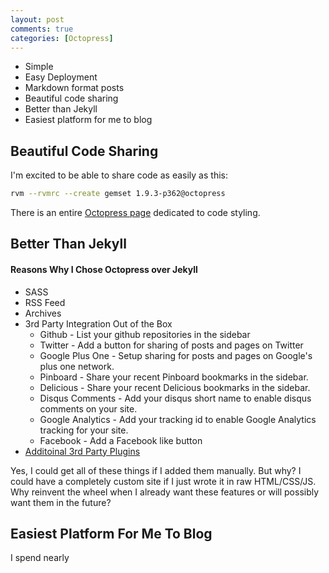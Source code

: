 ```yaml
---
layout: post
comments: true
categories: [Octopress]
---
```


* Simple
* Easy Deployment
* Markdown format posts
* Beautiful code sharing
* Better than Jekyll
* Easiest platform for me to blog

## Beautiful Code Sharing

I'm excited to be able to share code as easily as this:

``` bash How To Create a RVM Getset and .rvmrc For A New Project
rvm --rvmrc --create gemset 1.9.3-p362@octopress
```

There is an entire [Octopress page](http://octopress.org/docs/blogging/code/)
dedicated to code styling.

## Better Than Jekyll

#### Reasons Why I Chose Octopress over Jekyll

* SASS
* RSS Feed
* Archives
* 3rd Party Integration Out of the Box
    * Github - List your github repositories in the sidebar
    * Twitter - Add a button for sharing of posts and pages on Twitter
    * Google Plus One - Setup sharing for posts and pages on Google's plus one network.
    * Pinboard - Share your recent Pinboard bookmarks in the sidebar.
    * Delicious - Share your recent Delicious bookmarks in the sidebar.
    * Disqus Comments - Add your disqus short name to enable disqus comments on your site.
    * Google Analytics - Add your tracking id to enable Google Analytics tracking for your site.
    * Facebook - Add a Facebook like button
* [Additoinal 3rd Party Plugins](https://github.com/imathis/octopress/wiki/3rd-party-plugins)

Yes, I could get all of these things if I added them manually. But why? I could have a completely custom site if I just wrote it in raw HTML/CSS/JS. Why reinvent the wheel when I already want these features or will possibly want them in the future?

## Easiest Platform For Me To Blog

I spend nearly
